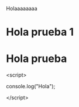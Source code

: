 Holaaaaaaaa
  
<html>
<head>

<title>Majon</title>
  
<head>

<body>

<h1> Hola prueba 1 </h1>

<h1> Hola prueba </h1>

<script\>
  
console.log("Hola");  

</script\>

<script type="text/javascript" src="./index.js" \></script\>

</body>
</html>
